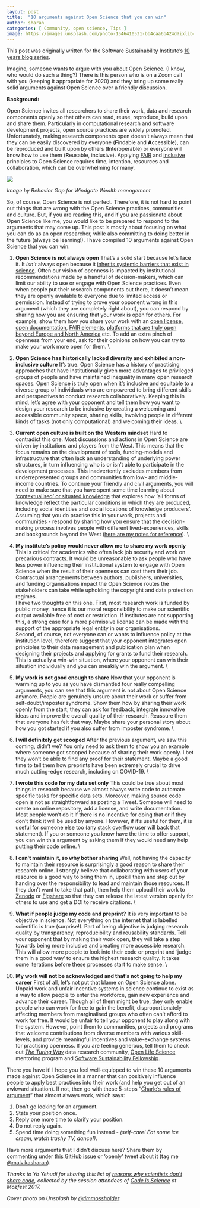 ```yaml
---
layout: post
title:  "10 arguments against Open Science that you can win"
author: sharan
categories: [ Community, open science, Tips ]
image: https://images.unsplash.com/photo-1546410531-bb4caa6b424d?ixlib=rb-1.2.1&ixid=MXwxMjA3fDB8MHxwaG90by1wYWdlfHx8fGVufDB8fHw%3D&auto=format&fit=crop&w=1651&q=80
---
```


This post was originally written for the Software Sustainability Institute’s [10 years blog series](https://www.software.ac.uk/blog/2020-12-17-ten-arguments-against-open-science-you-can-win).

Imagine, someone wants to argue with you about Open Science. (I know, who would do such a thing?) There is this person who is on a Zoom call with you (keeping it appropriate for 2020) and they bring up some really solid arguments against Open Science over a friendly discussion.

**Background:**

Open Science invites all researchers to share their work, data and research components openly so that others can read, reuse, reproduce, build upon and share them. Particularly in computational research and software development projects, open source practices are widely promoted. Unfortunately, making research components open doesn’t always mean that they can be easily discovered by everyone (**F**indable and **A**ccessible), can be reproduced and built upon by others (**I**nteroperable) or everyone will know how to use them (**R**eusable, inclusive). Applying [FAIR](https://www.go-fair.org/fair-principles/) and [inclusive](https://ioppublishing.org/open-access-week-2019/inclusion-for-open-science/) principles to Open Science requires time, intention, resources and collaboration, which can be overwhelming for many.

![](https://www.software.ac.uk/sites/default/files/Malvikablog.png)

_Image by Behavior Gap for Windgate Wealth management_

So, of course, Open Science is not perfect. Therefore, it is not hard to point out things that are wrong with the Open Science practices, communities and culture. But, if you are reading this, and if you are passionate about Open Science like me, you would like to be prepared to respond to the arguments that may come up. This post is mostly about focusing on what you can do as an open researcher, while also committing to doing better in the future (always be learning!). I have compiled 10 arguments against Open Science that you can win:

1. **Open Science is not always open** 
That’s a solid start because let’s face it. It _isn’t_ always open because it [inherits systemic barriers that exist in science](https://www.americanscientist.org/article/open-science-isnt-always-open-to-all-scientists). Often our vision of openness is impacted by institutional recommendations made by a handful of decision-makers, which can limit our ability to use or engage with Open Science practices. Even when people put their research components out there, it doesn’t mean they are openly available to everyone due to limited access or permission. Instead of trying to prove your opponent wrong in this argument (which they are completely right about), you can respond by sharing how you are ensuring that your work is open for others. For example, show them how you share your work with an [open license](https://wiki.creativecommons.org/wiki/Open_license), [open documentation](https://opensource.com/article/20/3/documentation), [FAIR elements](https://fairplus.github.io/cookbook-dev/intro.html), [platforms that are truly open beyond Europe and North America](https://www.elsevier.com/connect/transition-to-open-access-creates-a-challenge-for-global-south) etc. To add an extra pinch of openness from your end, ask for their opinions on how you can try to make your work more open for them. \
 
2. **Open Science has historically lacked diversity and exhibited a non-inclusive culture**
It’s true. Open Science has a history of practising approaches that have institutionally given more advantages to privileged groups of people and have maintained inequality in many open research spaces. Open Science is truly open when it’s inclusive and equitable to a diverse group of individuals who are empowered to bring different skills and perspectives to conduct research collaboratively. Keeping this in mind, let’s agree with your opponent and tell them how you want to design your research to be inclusive by creating a welcoming and accessible community space, sharing skills, involving people in different kinds of tasks (not only computational) and welcoming their ideas. \
 
3. **Current open culture is built on the Western mindset**
Hard to contradict this one. Most discussions and actions in Open Science are driven by institutions and players from the West. This means that the focus remains on the development of tools, funding-models and infrastructure that often lack an understanding of underlying power structures, in turn influencing who is or isn’t able to participate in the development processes. This inadvertently excludes members from underrepresented groups and communities from low- and middle-income countries. To continue your friendly and civil arguments, you will need to make sure that you have spent some time learning about [‘contextualised’ or situated knowledge](http://ebooks.iospress.nl/publication/46639) that explores how ‘all forms of knowledge reflect the particular conditions in which they are produced, including social identities and social locations of knowledge producers’. Assuming that you do practise this in your work, projects and communities - respond by sharing how you ensure that the decision-making process involves people with different lived-experiences, skills and backgrounds beyond the West ([here are my notes for reference](https://zenodo.org/record/4051476#.X9JTi16nzOQ)). \
 
4. **My institute’s policy would never allow me to share my work openly**
This is critical for academics who often lack job security and work on precarious contracts. It would be unreasonable to ask people who have less power influencing their institutional system to engage with Open Science when the result of their openness can cost them their job. Contractual arrangements between authors, publishers, universities, and funding organisations impact the Open Science routes the stakeholders can take while upholding the copyright and data protection regimes. \
I have two thoughts on this one. First, most research work is funded by public money, hence it is our moral responsibility to make our scientific output available free of cost or restriction. If institutes are not supporting this, a strong case for a more permissive license can be made with the support of the appropriate legal entity in our organisations. \
Second, of course, not everyone can or wants to influence policy at the institution level, therefore suggest that your opponent integrates open principles to their data management and publication plan when designing their projects and applying for grants to fund their research. This is actually a win-win situation, where your opponent can win their situation individually and you can sneakily win the argument. \
 
5. **My work is not good enough to share**
Now that your opponent is warming up to you as you have dismantled four really compelling arguments, you can see that this argument is not about Open Science anymore. People are genuinely unsure about their work or suffer from self-doubt/imposter syndrome. Show them how by sharing their work openly from the start, they can ask for feedback, integrate innovative ideas and improve the overall quality of their research. Reassure them that everyone has felt that way. Maybe share your personal story about how you got started if you also suffer from imposter syndrome. \
 
6. **I will definitely get scooped**
After the previous argument, we saw this coming, didn’t we? You only need to ask them to show you an example where someone got scooped because of sharing their work openly. I bet they won’t be able to find any proof for their statement. Maybe a good time to tell them how preprints have been extremely crucial to drive much cutting-edge research, including on COVID-19. \
 
7. **I wrote this code for my data set only**
This could be true about most things in research because we almost always write code to automate specific tasks for specific data sets. Moreover, making source code open is not as straightforward as posting a Tweet. Someone will need to create an online repository, add a license, and write documentation. Most people won’t do it if there is no incentive for doing that or if they don’t think it will be used by anyone. However, if it’s useful for them, it is useful for someone else too (any [stack overflow](https://stackoverflow.com/) user will back that statement). If you or someone you know have the time to offer support, you can win this argument by asking them if they would need any help putting their code online.  \
 
8. **I can’t maintain it, so why bother sharing**
Well, not having the capacity to maintain their resource is surprisingly a good reason to share their research online. I strongly believe that collaborating with users of your resource is a good way to bring them in, upskill them and step out by handing over the responsibility to lead and maintain those resources. If they don’t want to take that path, then help them upload their work to [Zenodo](https://zenodo.org/) or [Figshare](https://figshare.com/) so that they can release the latest version openly for others to use and get a DOI to receive citations. \
 
9. **What if people judge my code and preprint?**
It is very important to be objective in science. Not everything on the internet that is labelled scientific is true (surprise!). Part of being objective is judging research quality by transparency, reproducibility and reusability standards. Tell your opponent that by making their work open, they will take a step towards being more inclusive and creating more accessible research. This will allow more people to look into their code or preprint and ‘judge them in a good way’ to ensure the highest research quality. It takes some iterations before these processes start to make sense. \
 
10. **My work will not be acknowledged and that’s not going to help my career**
First of all, let’s not put that blame on Open Science alone. Unpaid work and unfair incentive systems in science continue to exist as a way to allow people to enter the workforce, gain new experience and advance their career. Though all of them might be true, they only enable people who can work for free to gain the benefit, disproportionately affecting members from marginalised groups who often can’t afford to work for free. It would be unfair to tell your opponent to play along with the system. However, point them to communities, projects and programs that welcome contributions from diverse members with various skill-levels, and provide meaningful incentives and value-exchange systems for practising openness. If you are feeling generous, tell them to check out _[The Turing Way](https://the-turing-way.netlify.app/welcome)_ data research community, [Open Life Science](https://openlifesci.org/) mentoring program and [Software Sustainability Fellowship](https://software.ac.uk/).

There you have it! I hope you feel well-equipped to win these 10 arguments made against Open Science in a manner that can positively influence people to apply best practices into their work (and help you get out of an awkward situation). If not, then go with these 5-steps “[Charle’s rules of argument](https://geekfeminism.wikia.org/wiki/Charles%27_Rules_of_Argument)” that almost always work, which says:

1. Don’t go looking for an argument.
2. State your position once.
3. Reply one more time to clarify your position.
4. Do not reply again.
5. Spend time doing something fun instead - _(self-care! Eat some ice cream, watch trashy TV, dance!)_.

Have more arguments that I didn’t discuss here? Share them by commenting under [this GitHub issue](https://github.com/codeisscience/code-is-science/issues/97) or ‘openly’ tweet about it (tag me [@malvikasharan](https://twitter.com/MalvikaSharan)).

_Thanks to Yo Yehudi for sharing this list of [reasons why scientists don’t share code](https://github.com/codeisscience/code-is-science/tree/master/content/reasons), collected by the session attendees of [Code is Science](http://www.codeisscience.com/) at Mozfest 2017._

*Cover photo on Unsplash by [@timmossholder](https://unsplash.com/photos/WE_Kv_ZB1l0)*
